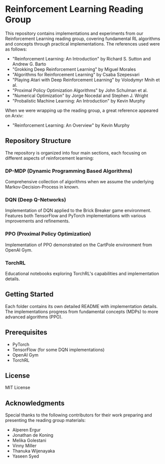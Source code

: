 # Reinforcement Learning Reading Group

This repository contains implementations and experiments from our Reinforcement Learning reading group, covering fundamental RL algorithms and concepts through practical implementations. The references used were as follows:
- "Reinforcement Learning: An Introduction" by Richard S. Sutton and Andrew G. Barto
- "Grokking Deep Reinforcement Learning" by Miguel Morales
- "Algorithms for Reinforcement Learning" by Csaba Szepesvari
- "Playing Atari with Deep Reinforcement Learning" by Volodymyr Mnih et al.
- "Proximal Policy Optimization Algorithms" by John Schulman et al.
- "Numerical Optimization" by Jorge Nocedal and Stephen J. Wright
- "Probalistic Machine Learning: An Introduction" by Kevin Murphy

When we were wrapping up the reading group, a great reference appeared on Arxiv:
- "Reinforcement Learning: An Overview" by Kevin Murphy

## Repository Structure

The repository is organized into four main sections, each focusing on different aspects of reinforcement learning:

### DP-MDP (Dynamic Programming Based Algorithms)
Comprehensive collection of algorithms when we assume the underlying Markov-Decision-Process in known. 

### DQN (Deep Q-Networks)
Implementation of DQN applied to the Brick Breaker game environment. Features both TensorFlow and PyTorch implementations with various improvements and refinements.

### PPO (Proximal Policy Optimization)
Implementation of PPO demonstrated on the CartPole environment from OpenAI Gym.

### TorchRL
Educational notebooks exploring TorchRL's capabilities and implementation details.


## Getting Started

Each folder contains its own detailed README with implementation details. The implementations progress from fundamental concepts (MDPs) to more advanced algorithms (PPO).

## Prerequisites

- PyTorch
- TensorFlow (for some DQN implementations)
- OpenAI Gym
- TorchRL

## License

MIT License

## Acknowledgments

Special thanks to the following contributors for their work preparing and presenting the reading group materials:

- Alperen Ergur
- Jonathan de Koning
- Melika Golestani
- Vinny Miller
- Thanuka Wijenayaka
- Yaseen Syed
